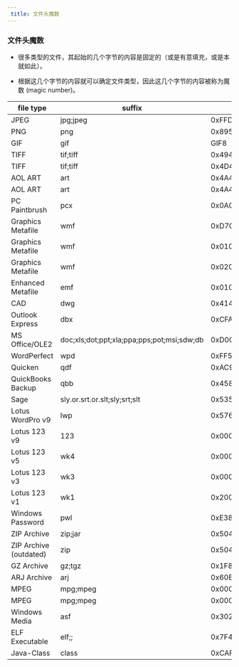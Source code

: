 ```yaml
---
 title: 文件头魔数
---
```


### 文件头魔数

- 很多类型的文件，其起始的几个字节的内容是固定的（或是有意填充，或是本就如此）。

- 根据这几个字节的内容就可以确定文件类型，因此这几个字节的内容被称为魔数 (magic number)。

| file type  | suffix | magic |
| ---------- | ------ | ----- |
| JPEG                             | jpg;jpeg                      | 0xFFD8FF |
| PNG                              | png                           | 0x89504E470D0A1A0A |
| GIF                              | gif                           | GIF8 |
| TIFF                             | tif;tiff                      | 0x49492A00 |
| TIFF                             | tif;tiff                      | 0x4D4D002A |
| AOL ART                          | art                           | 0x4A47040E000000 |
| AOL ART                          | art                           | 0x4A47030E000000 |
| PC Paintbrush                    | pcx                           | 0x0A050108 |
| Graphics Metafile                | wmf                           | 0xD7CDC69A |
| Graphics Metafile                | wmf                           | 0x01000900 |
| Graphics Metafile                | wmf                           | 0x02000900 |
| Enhanced Metafile                | emf                           | 0x0100000058000000 |
| CAD                              | dwg                           | 0x41433130 |
| Outlook Express                  | dbx                           | 0xCFAD12FE |
| MS Office/OLE2     | doc;xls;dot;ppt;xla;ppa;pps;pot;msi;sdw;db  | 0xD0CF11E0A1B11AE1 |
| WordPerfect                      | wpd                           | 0xFF575043 |
| Quicken                          | qdf                           | 0xAC9EBD8F |
| QuickBooks Backup                | qbb                           | 0x458600000600 |
| Sage               | sly.or.srt.or.slt;sly;srt;slt               | 0x53520100 |
| Lotus WordPro v9                 | lwp                           | 0x576F726450726F |
| Lotus 123 v9                     | 123                           | 0x00001A00051004 |
| Lotus 123 v5                     | wk4                           | 0x00001A0002100400 |
| Lotus 123 v3                     | wk3                           | 0x00001A0000100400 |
| Lotus 123 v1                     | wk1                           | 0x2000604060 |
| Windows Password                 | pwl                           | 0xE3828596 |
| ZIP Archive                      | zip;jar                       | 0x504B0304 |
| ZIP Archive (outdated)           | zip                           | 0x504B3030 |
| GZ Archive                       | gz;tgz                        | 0x1F8B08 |
| ARJ Archive                      | arj                           | 0x60EA |
| MPEG                             | mpg;mpeg                      | 0x000001BA |
| MPEG                             | mpg;mpeg                      | 0x000001B3 |
| Windows Media                    | asf                           | 0x3026B2758E66CF11 |
| ELF Executable                   | elf;;                         | 0x7F454C4601010100  |
| Java-Class                       | class                         | 0xCAFEBASE |

